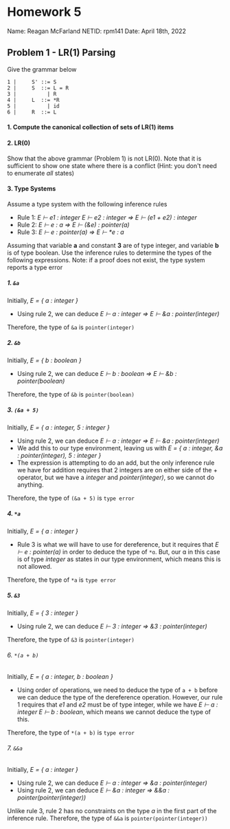 # Homework 5

Name: Reagan McFarland
NETID: rpm141
Date: April 18th, 2022

## Problem 1 - LR(1) Parsing

Give the grammar below
```
1 |     S' ::= S
2 |     S  ::= L = R
3 |          | R
4 |     L  ::= *R
5 |          | id
6 |     R  ::= L
```

#### 1. Compute the canonical collection of sets of LR(1) items


#### 2. LR(0)

Show that the above grammar (Problem 1) is not LR(0). Note that it is sufficient to show one state where there is a conflict (Hint: you don't need to enumerate _all_ states)

#### 3. Type Systems

Assume a type system with the following inference rules

- Rule 1: _E ⊢ e1 : integer   E ⊢ e2 : integer => E ⊢ (e1 + e2) : integer_
- Rule 2: _E ⊢ e : ɑ => E ⊢ (&e) : pointer(ɑ)_
- Rule 3: _E ⊢ e : pointer(ɑ) => E ⊢ *e : ɑ_

Assuming that variable **a** and constant **3** are of type integer, and variable **b** is of type boolean. Use the inference rules to determine the types of the following expressions. Note: if a proof does not exist, the type system reports a type error

##### 1. `&a`

Initially, _E = { a : integer }_
- Using rule 2, we can deduce _E ⊢ a : integer => E ⊢ &a : pointer(integer)_

Therefore, the type of `&a` is `pointer(integer)`

##### 2. `&b`

Initially, _E = { b : boolean }_
- Using rule 2, we can deduce _E ⊢ b : boolean => E ⊢ &b : pointer(boolean)_

Therefore, the type of `&b` is `pointer(boolean)`

##### 3. `(&a + 5)`

Initially, _E = { a : integer, 5 : integer }_
- Using rule 2, we can deduce _E ⊢ a : integer => E ⊢ &a : pointer(integer)_
- We add this to our type environment, leaving us with _E = { a : integer, &a : pointer(integer), 5 : integer }_
- The expression is attempting to do an add, but the only inference rule we have for addition requires that 2 integers are on either side of the + operator, but we have a _integer_ and _pointer(integer)_, so we cannot do anything.

Therefore, the type of `(&a + 5)` is `type error`

##### 4. `*a`

Initially, _E = { a : integer }_
- Rule 3 is what we will have to use for dereference, but it requires that _E ⊢ e : pointer(ɑ)_ in order to deduce the type of `*ɑ`. But, our ɑ in this case is of type _integer_ as states in our type environment, which means this is not allowed.

Therefore, the type of `*a` is `type error`

##### 5. `&3`

Initially, _E = { 3 : integer }_
- Using rule 2, we can deduce _E ⊢ 3 : integer => &3 : pointer(integer)_

Therefore, the type of `&3` is `pointer(integer)`

###### 6. `*(a + b)`

Initially, _E = { a : integer, b : boolean }_
 
 - Using order of operations, we need to deduce the type of `a + b` before we can deduce the type of the dereference operation. However, our rule 1 requires that _e1_ and _e2_ must be of type integer, while we have _E ⊢ a : integer    E ⊢ b : boolean_, which means we cannot deduce the type of this.

 Therefore, the type of `*(a + b)` is `type error`

###### 7. `&&a`

Initially, _E = { a : integer }_

- Using rule 2, we can deduce _E ⊢ a : integer => &a : pointer(integer)_
- Using rule 2, we can deduce _E ⊢ &a : integer => &&a : pointer(pointer(integer))_

Unlike rule 3, rule 2 has no constraints on the type _ɑ_ in the first part of the inference rule. Therefore, the type of `&&a` is `pointer(pointer(integer))`
